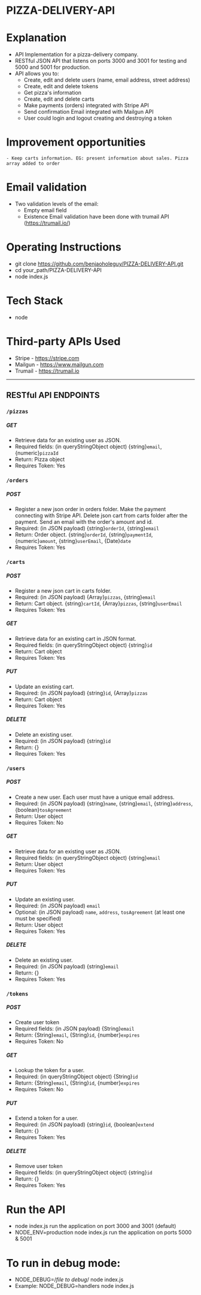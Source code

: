 # PIZZA-DELIVERY-API

# Explanation
  - API Implementation for a pizza-delivery company.
  - RESTful JSON API that listens on ports 3000 and 3001 for testing and 5000 and 5001 for production.
  - API allows you to:
    - Create, edit and delete users (name, email address, street address)
    - Create, edit and delete tokens
    - Get pizza's information
    - Create, edit and delete carts
    - Make payments (orders) integrated with Stripe API
    - Send confirmation Email integrated with Mailgun API
    - User could login and logout creating and destroying a token

# Improvement opportunities
    - Keep carts information. EG: present information about sales. Pizza array added to order

# Email validation
  - Two validation levels of the email:
    - Empty email field
    - Existence Email validation have been done with trumail API (https://trumail.io/)

# Operating Instructions
- git clone https://github.com/benjaoholeguy/PIZZA-DELIVERY-API.git
- cd your_path/PIZZA-DELIVERY-API
- node index.js

# Tech Stack
- node

# Third-party APIs Used
- Stripe - https://stripe.com
- Mailgun - https://www.mailgun.com
- Trumail - https://trumail.io


---
## RESTful API ENDPOINTS

### ```/pizzas```

##### GET

- Retrieve data for an existing user as JSON.  
- Required fields: (in queryStringObject object) {string}`email`, {numeric}`pizzaId`
- Return: Pizza object
- Requires Token: Yes

### ```/orders```

##### POST

- Register a new json order in orders folder. Make the payment connecting with Stripe API. Delete json cart from carts folder after the payment. Send an email with the order's amount and id. 
- Required: (in JSON payload) {string}`orderId`, {string}`email`
- Return: Order object. {string}`orderId`, {string}`paymentId`, {numeric}`amount`, {string}`userEmail`, {Date}`date`
- Requires Token: Yes

### ```/carts```

##### POST

- Register a new json cart in carts folder.   
- Required: (in JSON payload) {Array}`pizzas`, {string}`email`
- Return: Cart object. {string}`cartId`, {Array}`pizzas`, {string}`userEmail`
- Requires Token: Yes

##### GET

- Retrieve data for an existing cart in JSON format.  
- Required fields: (in queryStringObject object) {string}`id`
- Return: Cart object
- Requires Token: Yes

##### PUT

- Update an existing cart.  
- Required: (in JSON payload) {string}`id`, {Array}`pizzas`
- Return: Cart object
- Requires Token: Yes

##### DELETE

- Delete an existing user.  
- Required: (in JSON payload) {string}`id`
- Return: {}  
- Requires Token: Yes

### ```/users```

##### POST

- Create a new user. Each user must have a unique email address.  
- Required: (in JSON payload) {string}`name`, {string}`email`, {string}`address`, {boolean}`tosAgreement`
- Return: User object
- Requires Token: No

##### GET

- Retrieve data for an existing user as JSON.  
- Required fields: (in queryStringObject object) {string}`email`
- Return: User object
- Requires Token: Yes

##### PUT

- Update an existing user.  
- Required: (in JSON payload) `email`  
- Optional: (in JSON payload) `name`, `address`, `tosAgreement` (at least one must be specified)
- Return: User object
- Requires Token: Yes

##### DELETE

- Delete an existing user.  
- Required: (in JSON payload) {string}`email`
- Return: {}  
- Requires Token: Yes

### ```/tokens```

##### POST

- Create user token
- Required fields: (in JSON payload) {String}`email`
- Return: {String}`email`, {String}`id`, {number}`expires`  
- Requires Token: No

##### GET

- Lookup the token for a user.  
- Required: (in queryStringObject object) {String}`id`
- Return: {String}`email`, {String}`id`, {number}`expires`    
- Requires Token: No

##### PUT

- Extend a token for a user.  
- Required: (in JSON payload) {string}`id`, {boolean}`extend`  
- Return: {}
- Requires Token: Yes

##### DELETE

- Remove user token  
- Required fields: (in queryStringObject object) {string}`id`
- Return: {}
- Requires Token: Yes

# Run the API
- node index.js run the application on port 3000 and 3001 (default)
- NODE_ENV=production node index.js run the application on ports 5000 & 5001

# To run in debug mode:
- NODE_DEBUG=/*file to debug*/ node index.js
- Example: NODE_DEBUG=handlers node index.js
